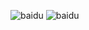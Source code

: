 ![baidu](https://bitbucket.org/szzd1/www/raw/master/t/jfif/03.jfif "百度logo")
![baidu](https://bitbucket.org/szzd1/www/raw/master/t/jpe/03.jpe "百度logo")

